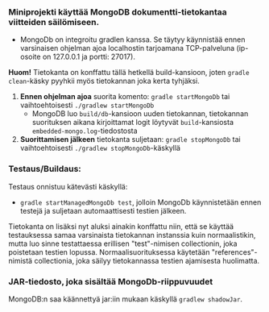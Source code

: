### Miniprojekti käyttää MongoDB dokumentti-tietokantaa viitteiden säilömiseen.
* MongoDb on integroitu gradlen kanssa. Se täytyy käynnistää ennen varsinaisen ohjelman ajoa localhostin tarjoamana TCP-palveluna (ip-osoite on 127.0.0.1 ja portti: 27017).

__Huom!__ Tietokanta on konffattu tällä hetkellä build-kansioon, joten ```gradle clean```-käsky pyyhkii myös tietokannan joka kerta tyhjäksi.

1. __Ennen ohjelman ajoa__ suorita komento: ```gradle startMongoDb``` tai vaihtoehtoisesti ```./gradlew startMongoDb```
   * MongoDB luo ```build/db```-kansioon uuden tietokannan, tietokannan suorituksen aikana kirjoittamat logit löytyvät ```build```-kansiosta ```embedded-mongo.log```-tiedostosta
2. __Suorittamisen jälkeen__ tietokanta suljetaan: ```gradle stopMongoDb``` tai vaihtoehtoisesti ```./gradlew stopMongoDb```-käskyllä

### Testaus/Buildaus:
Testaus onnistuu kätevästi käskyllä: 
* ```gradle startManagedMongoDb test```, jolloin MongoDb käynnistetään ennen testejä ja suljetaan automaattisesti testien jälkeen. 

Tietokanta on lisäksi nyt aluksi ainakin konffattu niin, että se käyttää testauksessa samaa varsinaista tietokannan instanssia kuin normaalistikin, mutta luo sinne testattaessa erillisen "test"-nimisen collectionin, joka poistetaan testien lopussa. Normaalisuorituksessa käytetään "references"-nimistä collectionia, joka säilyy tietokannassa testien ajamisesta huolimatta. 

### JAR-tiedosto, joka sisältää MongoDb-riippuvuudet
MongoDB:n saa käännettyä jar:iin mukaan käskyllä `gradlew shadowJar`. 